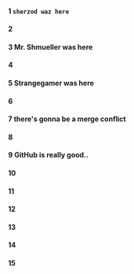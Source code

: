 #### 1 `sherzod waz here`
#### 2
#### 3 Mr. Shmueller was here
#### 4
#### 5 Strangegamer was here
#### 6
#### 7 there's gonna be a merge conflict
#### 8
#### 9 GitHub is really good..
#### 10
#### 11
#### 12
#### 13
#### 14
#### 15